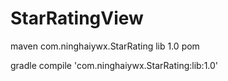 # StarRatingView

maven
<dependency>
  <groupId>com.ninghaiywx.StarRating</groupId>
  <artifactId>lib</artifactId>
  <version>1.0</version>
  <type>pom</type>
</dependency>



gradle
compile 'com.ninghaiywx.StarRating:lib:1.0'

